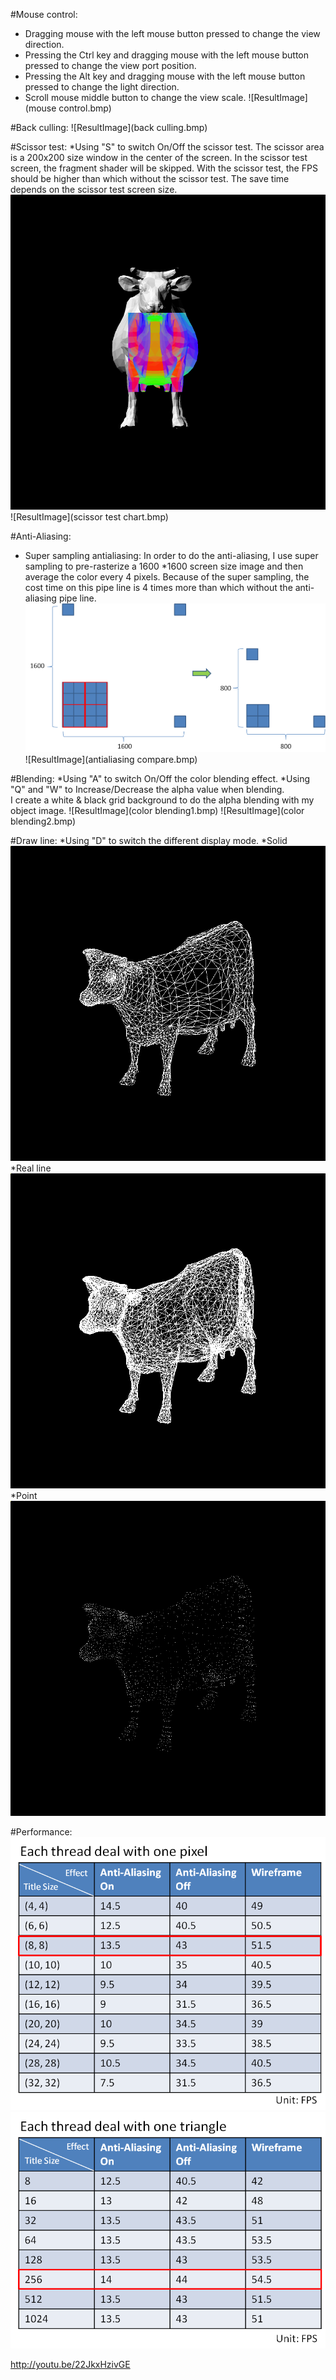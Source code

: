 

#Mouse control:
* Dragging mouse with the left mouse button pressed to change the view direction.
* Pressing the Ctrl key and dragging mouse with the left mouse button pressed to change the view port position.
* Pressing the Alt key and dragging mouse with the left mouse button pressed to change the light direction.
* Scroll mouse middle button to change the view scale.
![ResultImage](mouse control.bmp)

#Back culling:
![ResultImage](back culling.bmp)

#Scissor test:
*Using "S" to switch On/Off the scissor test. The scissor area is a 200x200 size window in the center of the screen.
In the scissor test screen, the fragment shader will be skipped. With the scissor test, the FPS should be higher than which without the scissor test. 
The save time depends on the scissor test screen size. 
![ResultImage](scissortest.bmp)
![ResultImage](scissor test chart.bmp)

#Anti-Aliasing:
* Super sampling antialiasing:
In order to do the anti-aliasing, I use super sampling to pre-rasterize a 1600 *1600 screen size image and then average the color every 4 pixels.
Because of the super sampling, the cost time on this pipe line is 4 times more than which without the anti-aliasing pipe line.
![ResultImage](supersampling.bmp)
![ResultImage](antialiasing compare.bmp)


#Blending:
*Using "A" to switch On/Off the color blending effect.
*Using "Q" and "W" to Increase/Decrease the alpha value when blending.  
I create a white & black grid background to do the alpha blending with my object image. 
![ResultImage](color blending1.bmp)
![ResultImage](color blending2.bmp)

#Draw line:
*Using "D" to switch the different display mode. 
*Solid
![ResultImage](solidline1.bmp)
*Real line
![ResultImage](realline.bmp)
*Point
![ResultImage](point.bmp)

#Performance:
![ResultImage](tilesize1.bmp)
![ResultImage](tilesize2.bmp)


http://youtu.be/22JkxHzivGE

